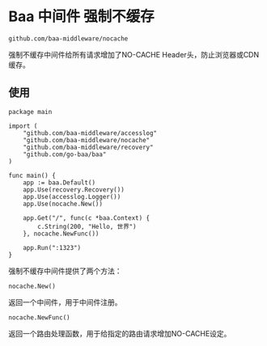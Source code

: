 # Baa 中间件 强制不缓存

`github.com/baa-middleware/nocache`

强制不缓存中间件给所有请求增加了NO-CACHE Header头，防止浏览器或CDN缓存。

## 使用

```
package main

import (
	"github.com/baa-middleware/accesslog"
	"github.com/baa-middleware/nocache"
	"github.com/baa-middleware/recovery"
	"github.com/go-baa/baa"
)

func main() {
	app := baa.Default()
	app.Use(recovery.Recovery())
	app.Use(accesslog.Logger())
	app.Use(nocache.New())

	app.Get("/", func(c *baa.Context) {
		c.String(200, "Hello, 世界")
	}, nocache.NewFunc())

	app.Run(":1323")
}

```

强制不缓存中间件提供了两个方法：

```
nocache.New()
```

返回一个中间件，用于中间件注册。

```
nocache.NewFunc()
```

返回一个路由处理函数，用于给指定的路由请求增加NO-CACHE设定。
